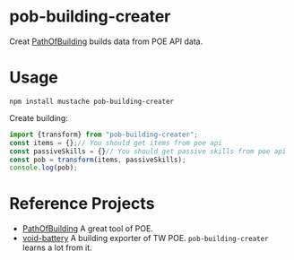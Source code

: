 # pob-building-creater
Creat [PathOfBuilding](https://github.com/PathOfBuildingCommunity/PathOfBuilding) builds data from POE API data.

# Usage
```
npm install mustache pob-building-creater
```
Create building:
```ts
import {transform} from "pob-building-creater";
const items = {};// You should get items from poe api
const passiveSkills = {}// You should get passive skills from poe api
const pob = transform(items, passiveSkills);
console.log(pob);
```

# Reference Projects

- [PathOfBuilding](https://github.com/PathOfBuildingCommunity/PathOfBuilding) A great tool of POE.
- [void-battery](https://github.com/afq984/void-battery) A building exporter of TW POE. `pob-building-creater` learns a lot from it.